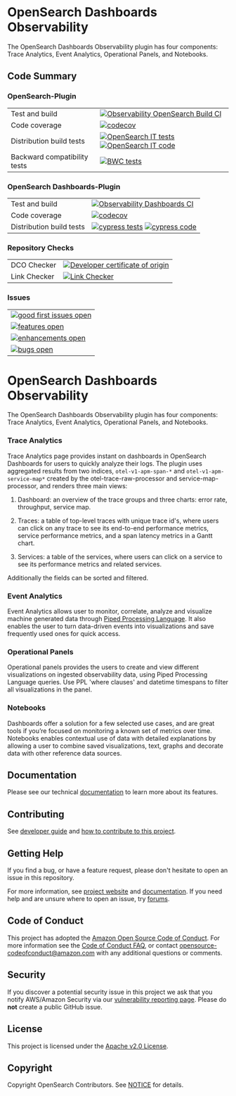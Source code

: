 # OpenSearch Dashboards Observability

The OpenSearch Dashboards Observability plugin has four components: Trace Analytics, Event Analytics, Operational Panels, and Notebooks.

## Code Summary

### OpenSearch-Plugin

|                              |                                                                                                                                        |
| ---------------------------- | -------------------------------------------------------------------------------------------------------------------------------------- |
| Test and build               | [![Observability OpenSearch Build CI][opensearch-build-badge]][opensearch-build-link]                                                  |
| Code coverage                | [![codecov][opensearch-codecov-badge]][codecov-link]                                                                                   |
| Distribution build tests     | [![OpenSearch IT tests][opensearch-it-badge]][opensearch-it-link] [![OpenSearch IT code][opensearch-code-badge]][opensearch-code-link] |
| Backward compatibility tests | [![BWC tests][bwc-tests-badge]][bwc-tests-link]                                                                                        |

### OpenSearch Dashboards-Plugin

|                          |                                                                                                                    |
| ------------------------ | ------------------------------------------------------------------------------------------------------------------ |
| Test and build           | [![Observability Dashboards CI][dashboard-build-badge]][dashboard-build-link]                                      |
| Code coverage            | [![codecov][dashboard-codecov-badge]][codecov-link]                                                                |
| Distribution build tests | [![cypress tests][cypress-test-badge]][cypress-test-link] [![cypress code][cypress-code-badge]][cypress-code-link] |

### Repository Checks

|              |                                                                 |
| ------------ | --------------------------------------------------------------- |
| DCO Checker  | [![Developer certificate of origin][dco-badge]][dco-badge-link] |
| Link Checker | [![Link Checker][link-check-badge]][link-check-link]            |

### Issues

|                                                                |
| -------------------------------------------------------------- |
| [![good first issues open][good-first-badge]][good-first-link] |
| [![features open][feature-badge]][feature-link]                |
| [![enhancements open][enhancement-badge]][enhancement-link]    |
| [![bugs open][bug-badge]][bug-link]                            |

# OpenSearch Dashboards Observability

The OpenSearch Dashboards Observability plugin has four components: Trace Analytics, Event Analytics, Operational Panels, and Notebooks.

[dco-badge]: https://github.com/opensearch-project/trace-analytics/actions/workflows/dco.yml/badge.svg
[dco-badge-link]: https://github.com/opensearch-project/trace-analytics/actions/workflows/dco.yml
[link-check-badge]: https://github.com/opensearch-project/trace-analytics/actions/workflows/link-checker.yml/badge.svg
[link-check-link]: https://github.com/opensearch-project/trace-analytics/actions/workflows/link-checker.yml
[dashboard-build-badge]: https://github.com/opensearch-project/trace-analytics/actions/workflows/dashboards-observability-test-and-build-workflow.yml/badge.svg
[dashboard-build-link]: https://github.com/opensearch-project/trace-analytics/actions/workflows/dashboards-observability-test-and-build-workflow.yml
[opensearch-build-badge]: https://github.com/opensearch-project/trace-analytics/actions/workflows/opensearch-observability-test-and-build-workflow.yml/badge.svg
[opensearch-build-link]: https://github.com/opensearch-project/trace-analytics/actions/workflows/opensearch-observability-test-and-build-workflow.yml
[dashboard-codecov-badge]: https://codecov.io/gh/opensearch-project/trace-analytics/branch/main/graphs/badge.svg?flag=dashboards-observability
[opensearch-codecov-badge]: https://codecov.io/gh/opensearch-project/trace-analytics/branch/main/graphs/badge.svg?flag=opensearch-observability
[codecov-link]: https://codecov.io/gh/opensearch-project/trace-analytics
[cypress-test-badge]: https://img.shields.io/badge/Cypress%20tests-in%20progress-yellow
[cypress-test-link]: https://github.com/opensearch-project/opensearch-build/issues/1124
[cypress-code-badge]: https://img.shields.io/badge/Cypress%20code-blue
[cypress-code-link]: https://github.com/opensearch-project/trace-analytics/blob/main/dashboards-observability/.cypress/CYPRESS_TESTS.md
[opensearch-it-badge]: https://img.shields.io/badge/OpenSearch%20IT%20tests-in%20progress-yellow
[opensearch-it-link]: https://github.com/opensearch-project/opensearch-build/issues/1124
[opensearch-code-badge]: https://img.shields.io/badge/OpenSearch%20IT%20code-blue
[opensearch-code-link]: https://github.com/opensearch-project/trace-analytics/blob/main/opensearch-observability/src/test/kotlin/org/opensearch/observability/ObservabilityPluginIT.kt
[bwc-tests-badge]: https://img.shields.io/badge/BWC%20tests-in%20progress-yellow
[bwc-tests-link]: https://github.com/opensearch-project/trace-analytics/issues/276
[good-first-badge]: https://img.shields.io/github/issues/opensearch-project/trace-analytics/good%20first%20issue.svg
[good-first-link]: https://github.com/opensearch-project/trace-analytics/issues?q=is%3Aopen+is%3Aissue+label%3A%22good+first+issue%22+
[feature-badge]: https://img.shields.io/github/issues/opensearch-project/trace-analytics/feature.svg
[feature-link]: https://github.com/opensearch-project/trace-analytics/issues?q=is%3Aopen+is%3Aissue+label%3Afeature
[bug-badge]: https://img.shields.io/github/issues/opensearch-project/trace-analytics/bug.svg
[bug-link]: https://github.com/opensearch-project/trace-analytics/issues?q=is%3Aopen+is%3Aissue+label%3Abug+
[enhancement-badge]: https://img.shields.io/github/issues/opensearch-project/trace-analytics/enhancement.svg
[enhancement-link]: https://github.com/opensearch-project/trace-analytics/issues?q=is%3Aopen+is%3Aissue+label%3Aenhancement+

### Trace Analytics

Trace Analytics page provides instant on dashboards in OpenSearch Dashboards for users to quickly analyze their logs. The plugin uses aggregated results from two indices, `otel-v1-apm-span-*` and `otel-v1-apm-service-map*` created by the otel-trace-raw-processor and service-map-processor, and renders three main views:

1. Dashboard: an overview of the trace groups and three charts: error rate, throughput, service map.

1. Traces: a table of top-level traces with unique trace id's, where users can click on any trace to see its end-to-end performance metrics, service performance metrics, and a span latency metrics in a Gantt chart.

1. Services: a table of the services, where users can click on a service to see its performance metrics and related services.

Additionally the fields can be sorted and filtered.

### Event Analytics

Event Analytics allows user to monitor, correlate, analyze and visualize machine generated data through [Piped Processing Language](https://opensearch.org/docs/latest/search-plugins/ppl/index/). It also enables the user to turn data-driven events into visualizations and save frequently used ones for quick access.

### Operational Panels

Operational panels provides the users to create and view different visualizations on ingested observability data, using Piped Processing Language queries. Use PPL 'where clauses' and datetime timespans to filter all visualizations in the panel.

### Notebooks

Dashboards offer a solution for a few selected use cases, and are great tools if you’re focused on monitoring a known set of metrics over time. Notebooks enables contextual use of data with detailed explanations by allowing a user to combine saved visualizations, text, graphs and decorate data with other reference data sources.

## Documentation

Please see our technical [documentation](https://opensearch.org/docs/latest/observability-plugins/index/) to learn more about its features.

## Contributing

See [developer guide](DEVELOPER_GUIDE.md) and [how to contribute to this project](CONTRIBUTING.md).

## Getting Help

If you find a bug, or have a feature request, please don't hesitate to open an issue in this repository.

For more information, see [project website](https://opensearch.org/) and [documentation](https://opensearch.org/docs). If you need help and are unsure where to open an issue, try [forums](https://discuss.opendistrocommunity.dev/).

## Code of Conduct

This project has adopted the [Amazon Open Source Code of Conduct](CODE_OF_CONDUCT.md). For more information see the [Code of Conduct FAQ](https://aws.github.io/code-of-conduct-faq), or contact [opensource-codeofconduct@amazon.com](mailto:opensource-codeofconduct@amazon.com) with any additional questions or comments.

## Security

If you discover a potential security issue in this project we ask that you notify AWS/Amazon Security via our [vulnerability reporting page](http://aws.amazon.com/security/vulnerability-reporting/). Please do **not** create a public GitHub issue.

## License

This project is licensed under the [Apache v2.0 License](LICENSE).

## Copyright

Copyright OpenSearch Contributors. See [NOTICE](NOTICE) for details.